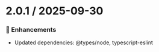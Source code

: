 # 2.0.1 / 2025-09-30

### :tada: Enhancements
- Updated dependencies: @types/node, typescript-eslint

